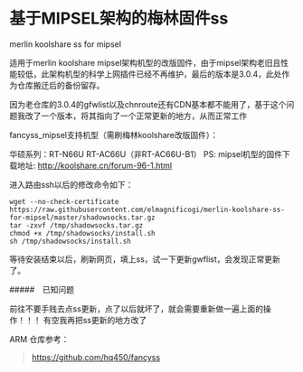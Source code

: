 # 基于MIPSEL架构的梅林固件ss
merlin koolshare ss for mipsel

适用于merlin koolshare mipsel架构机型的改版固件，由于mipsel架构老旧且性能较低，此架构机型的科学上网插件已经不再维护，最后的版本是3.0.4，此处作为仓库搬迁后的备份留存。

因为老仓库的3.0.4的gfwlist以及chnroute还有CDN基本都不能用了，基于这个问题我改了一个版本，将其指向了一个正常更新的地方，从而正常工作

fancyss_mipsel支持机型（需刷梅林koolshare改版固件）：

华硕系列：RT-N66U RT-AC66U（非RT-AC66U-B1）
PS: mipsel机型的固件下载地址: http://koolshare.cn/forum-96-1.html

进入路由ssh以后的修改命令如下：

```
wget --no-check-certificate https://raw.githubusercontent.com/elmagnificogi/merlin-koolshare-ss-for-mipsel/master/shadowsocks.tar.gz
tar -zxvf /tmp/shadowsocks.tar.gz
chmod +x /tmp/shadowsocks/install.sh
sh /tmp/shadowsocks/install.sh
```

等待安装结束以后，刷新网页，填上ss，试一下更新gwflist，会发现正常更新了。

#####　已知问题

前往不要手贱去点ss更新，点了以后就坏了，就会需要重新做一遍上面的操作！！！
有空我再把ss更新的地方改了

ARM 仓库参考：
> https://github.com/hq450/fancyss
